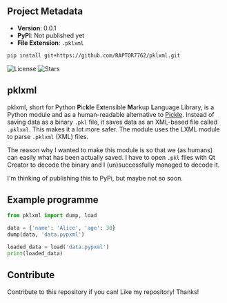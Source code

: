 ## Project Metadata

- **Version**: 0.0.1  
- **PyPI**: Not published yet  
- **File Extension**: `.pklxml`

```bash
pip install git+https://github.com/RAPTOR7762/pklxml.git
```
![License](https://img.shields.io/github/license/RAPTOR7762/pklxml)
![Stars](https://img.shields.io/github/stars/RAPTOR7762/pklxml)

## pklxml

pklxml, short for Python **P**ic**kl**e E**x**tensible **M**arkup **L**anguage Library, is a Python module and as a human-readable alternative to [Pickle](https://docs.python.org/3/library/pickle.html). Instead of saving data as a binary `.pkl` file, it saves data as an XML-based file called `.pklxml`. This makes it a lot more safer. The module uses the LXML module to parse `.pklxml` (XML) files.

The reason why I wanted to make this module is so that we (as humans) can easily what has been actually saved. I have to open `.pkl` files with Qt Creator to decode the binary and I (un)successfully managed to decode it.

I'm thinking of publishing this to PyPi, but maybe not so soon.

## Example programme
```python
from pklxml import dump, load

data = {'name': 'Alice', 'age': 30}
dump(data, 'data.pypxml')

loaded_data = load('data.pypxml')
print(loaded_data)
```
## Contribute

Contribute to this repository if you can! Like my repository! Thanks!
